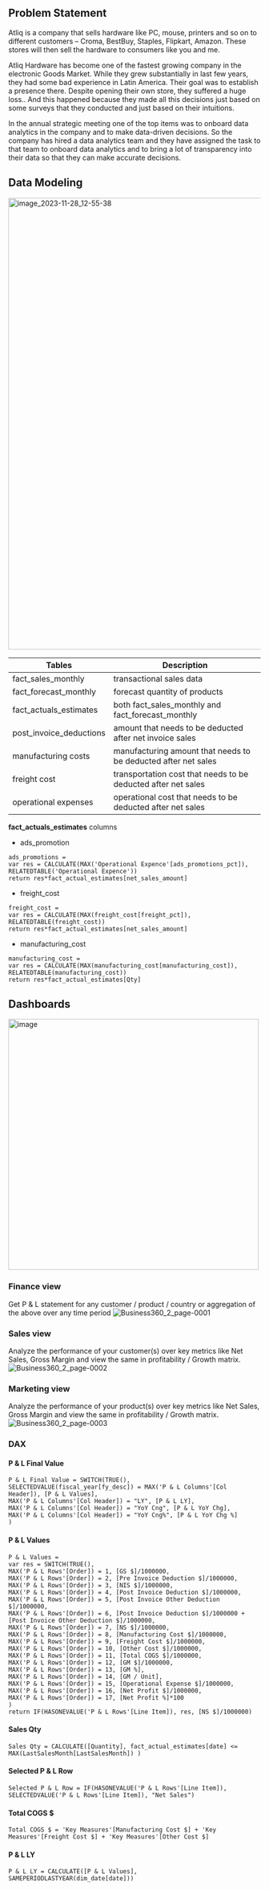 ## Problem Statement

Atliq is a company that sells hardware like PC, mouse, printers and so on to different customers – Croma, BestBuy, Staples, Flipkart, Amazon. These stores will then sell the hardware to consumers like you and me.  

Atliq Hardware has become one of the fastest growing company in the electronic Goods Market. While they grew substantially in last few years, they had some bad experience  in Latin America. Their goal was to establish a presence there. Despite opening their own store, they suffered a huge loss.. And this happened because they made all this decisions just based on some surveys that they conducted and just based on their intuitions.   

In the annual strategic meeting one of the top items was to onboard data analytics in the company and to make data-driven decisions. So the company has hired a data analytics team and they have assigned the task to that team to onboard data analytics and to bring a lot of transparency into their data so that they can make accurate decisions. 

## Data Modeling

<img width="900" alt="image_2023-11-28_12-55-38" src="https://github.com/leylavel/Visualisations/assets/61410191/7a08741a-5973-4fa5-bee8-3942e70f55f7">

| Tables  | Description |
| ------------- | ------------- |
| fact_sales_monthly  | transactional sales data  |
| fact_forecast_monthly  | forecast quantity of products |
| fact_actuals_estimates | both fact_sales_monthly and fact_forecast_monthly |
| post_invoice_deductions | amount that needs to be deducted after net invoice sales |
| manufacturing costs | manufacturing amount that needs to be deducted after net sales |
| freight cost | transportation cost that needs to be deducted after net sales |
| operational expenses | operational cost that needs to be deducted after net sales |

**fact_actuals_estimates** columns  
* ads_promotion
```
ads_promotions = 
var res = CALCULATE(MAX('Operational Expence'[ads_promotions_pct]), RELATEDTABLE('Operational Expence'))
return res*fact_actual_estimates[net_sales_amount]
```

* freight_cost
```
freight_cost = 
var res = CALCULATE(MAX(freight_cost[freight_pct]), 
RELATEDTABLE(freight_cost))
return res*fact_actual_estimates[net_sales_amount]
```

* manufacturing_cost
```
manufacturing_cost = 
var res = CALCULATE(MAX(manufacturing_cost[manufacturing_cost]), 
RELATEDTABLE(manufacturing_cost))
return res*fact_actual_estimates[Qty]
```

## Dashboards
<img width="500" alt="image" src="https://github.com/leylavel/Visualisations/assets/61410191/a06f45d2-ef6b-4718-a3ba-9950f10e67a0">

### Finance view  
Get P & L statement for any customer / product / country or aggregation of the above over any time period
![Business360_2_page-0001](https://github.com/leylavel/Visualisations/assets/61410191/3ff1a26d-a2ac-417a-af50-594540b96ab3)

### Sales view  
Analyze the performance of your customer(s) over key metrics like Net Sales, Gross Margin and view the same in profitability / Growth matrix.
![Business360_2_page-0002](https://github.com/leylavel/Visualisations/assets/61410191/01aeda3a-d2aa-4776-85b2-8dbdf5f93f4b)

### Marketing view  
Analyze the performance of your product(s) over key metrics like Net Sales, Gross Margin and view the same in profitability / Growth matrix.  
![Business360_2_page-0003](https://github.com/leylavel/Visualisations/assets/61410191/11175c52-3730-40be-94c0-90db6fe27480)

### DAX
#### P & L Final Value
```
P & L Final Value = SWITCH(TRUE(),
SELECTEDVALUE(fiscal_year[fy_desc]) = MAX('P & L Columns'[Col Header]), [P & L Values],
MAX('P & L Columns'[Col Header]) = "LY", [P & L LY],
MAX('P & L Columns'[Col Header]) = "YoY Cng", [P & L YoY Chg],
MAX('P & L Columns'[Col Header]) = "YoY Cng%", [P & L YoY Chg %]
)
```
#### P & L Values
```
P & L Values = 
var res = SWITCH(TRUE(),
MAX('P & L Rows'[Order]) = 1, [GS $]/1000000,
MAX('P & L Rows'[Order]) = 2, [Pre Invoice Deduction $]/1000000,
MAX('P & L Rows'[Order]) = 3, [NIS $]/1000000,
MAX('P & L Rows'[Order]) = 4, [Post Invoice Deduction $]/1000000,
MAX('P & L Rows'[Order]) = 5, [Post Invoice Other Deduction $]/1000000,
MAX('P & L Rows'[Order]) = 6, [Post Invoice Deduction $]/1000000 + [Post Invoice Other Deduction $]/1000000,
MAX('P & L Rows'[Order]) = 7, [NS $]/1000000,
MAX('P & L Rows'[Order]) = 8, [Manufacturing Cost $]/1000000,
MAX('P & L Rows'[Order]) = 9, [Freight Cost $]/1000000,
MAX('P & L Rows'[Order]) = 10, [Other Cost $]/1000000,
MAX('P & L Rows'[Order]) = 11, [Total COGS $]/1000000,
MAX('P & L Rows'[Order]) = 12, [GM $]/1000000,
MAX('P & L Rows'[Order]) = 13, [GM %],
MAX('P & L Rows'[Order]) = 14, [GM / Unit],
MAX('P & L Rows'[Order]) = 15, [Operational Expense $]/1000000,
MAX('P & L Rows'[Order]) = 16, [Net Profit $]/1000000,
MAX('P & L Rows'[Order]) = 17, [Net Profit %]*100
)
return IF(HASONEVALUE('P & L Rows'[Line Item]), res, [NS $]/1000000)
```
#### Sales Qty
```
Sales Qty = CALCULATE([Quantity], fact_actual_estimates[date] <= MAX(LastSalesMonth[LastSalesMonth]) )
```

#### Selected P & L Row
```
Selected P & L Row = IF(HASONEVALUE('P & L Rows'[Line Item]), SELECTEDVALUE('P & L Rows'[Line Item]), "Net Sales")
```

#### Total COGS $
```
Total COGS $ = 'Key Measures'[Manufacturing Cost $] + 'Key Measures'[Freight Cost $] + 'Key Measures'[Other Cost $]
```

#### P & L LY
```
P & L LY = CALCULATE([P & L Values], SAMEPERIODLASTYEAR(dim_date[date]))
```
